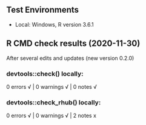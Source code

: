 ## Test Environments

* Local: Windows, R version 3.6.1

## R CMD check results (2020-11-30)
After several edits and updates (new version 0.2.0)

### devtools::check() locally:
0 errors √ | 0 warnings √ | 0 notes √


### devtools::check_rhub() locally:
0 errors √ | 0 warnings √ | 2 notes x


